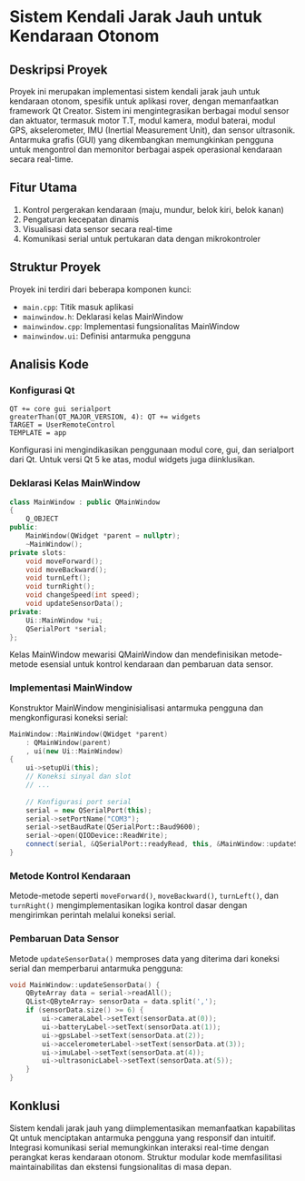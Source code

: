 # Sistem Kendali Jarak Jauh untuk Kendaraan Otonom

## Deskripsi Proyek

Proyek ini merupakan implementasi sistem kendali jarak jauh untuk kendaraan otonom, spesifik untuk aplikasi rover, dengan memanfaatkan framework Qt Creator. Sistem ini mengintegrasikan berbagai modul sensor dan aktuator, termasuk motor T.T, modul kamera, modul baterai, modul GPS, akselerometer, IMU (Inertial Measurement Unit), dan sensor ultrasonik. Antarmuka grafis (GUI) yang dikembangkan memungkinkan pengguna untuk mengontrol dan memonitor berbagai aspek operasional kendaraan secara real-time.

## Fitur Utama

1. Kontrol pergerakan kendaraan (maju, mundur, belok kiri, belok kanan)
2. Pengaturan kecepatan dinamis
3. Visualisasi data sensor secara real-time
4. Komunikasi serial untuk pertukaran data dengan mikrokontroler

## Struktur Proyek

Proyek ini terdiri dari beberapa komponen kunci:

- `main.cpp`: Titik masuk aplikasi
- `mainwindow.h`: Deklarasi kelas MainWindow
- `mainwindow.cpp`: Implementasi fungsionalitas MainWindow
- `mainwindow.ui`: Definisi antarmuka pengguna

## Analisis Kode

### Konfigurasi Qt

```qmake
QT += core gui serialport
greaterThan(QT_MAJOR_VERSION, 4): QT += widgets
TARGET = UserRemoteControl
TEMPLATE = app
```

Konfigurasi ini mengindikasikan penggunaan modul core, gui, dan serialport dari Qt. Untuk versi Qt 5 ke atas, modul widgets juga diinklusikan.

### Deklarasi Kelas MainWindow

```cpp
class MainWindow : public QMainWindow
{
    Q_OBJECT
public:
    MainWindow(QWidget *parent = nullptr);
    ~MainWindow();
private slots:
    void moveForward();
    void moveBackward();
    void turnLeft();
    void turnRight();
    void changeSpeed(int speed);
    void updateSensorData();
private:
    Ui::MainWindow *ui;
    QSerialPort *serial;
};
```

Kelas MainWindow mewarisi QMainWindow dan mendefinisikan metode-metode esensial untuk kontrol kendaraan dan pembaruan data sensor.

### Implementasi MainWindow

Konstruktor MainWindow menginisialisasi antarmuka pengguna dan mengkonfigurasi koneksi serial:

```cpp
MainWindow::MainWindow(QWidget *parent)
    : QMainWindow(parent)
    , ui(new Ui::MainWindow)
{
    ui->setupUi(this);
    // Koneksi sinyal dan slot
    // ...
    
    // Konfigurasi port serial
    serial = new QSerialPort(this);
    serial->setPortName("COM3");
    serial->setBaudRate(QSerialPort::Baud9600);
    serial->open(QIODevice::ReadWrite);
    connect(serial, &QSerialPort::readyRead, this, &MainWindow::updateSensorData);
}
```

### Metode Kontrol Kendaraan

Metode-metode seperti `moveForward()`, `moveBackward()`, `turnLeft()`, dan `turnRight()` mengimplementasikan logika kontrol dasar dengan mengirimkan perintah melalui koneksi serial.

### Pembaruan Data Sensor

Metode `updateSensorData()` memproses data yang diterima dari koneksi serial dan memperbarui antarmuka pengguna:

```cpp
void MainWindow::updateSensorData() {
    QByteArray data = serial->readAll();
    QList<QByteArray> sensorData = data.split(',');
    if (sensorData.size() >= 6) {
        ui->cameraLabel->setText(sensorData.at(0));
        ui->batteryLabel->setText(sensorData.at(1));
        ui->gpsLabel->setText(sensorData.at(2));
        ui->accelerometerLabel->setText(sensorData.at(3));
        ui->imuLabel->setText(sensorData.at(4));
        ui->ultrasonicLabel->setText(sensorData.at(5));
    }
}
```

## Konklusi

Sistem kendali jarak jauh yang diimplementasikan memanfaatkan kapabilitas Qt untuk menciptakan antarmuka pengguna yang responsif dan intuitif. Integrasi komunikasi serial memungkinkan interaksi real-time dengan perangkat keras kendaraan otonom. Struktur modular kode memfasilitasi maintainabilitas dan ekstensi fungsionalitas di masa depan.
